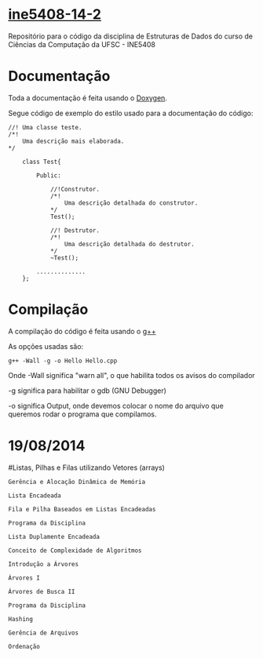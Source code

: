 [ine5408-14-2](https://moodle.ufsc.br/course/view.php?id=39826)
==============

Repositório para o código da disciplina de Estruturas de Dados do curso de Ciências da Computação da UFSC - INE5408

# Documentação

Toda a documentação é feita usando o [Doxygen](http://www.stack.nl/~dimitri/doxygen/manual/docblocks.html).

Segue código de exemplo do estilo usado para a documentação do código:

    //! Uma classe teste.
    /*!
        Uma descrição mais elaborada.
    */
 
        class Test{
        
            Public:
        
                //!Construtor.
                /*!
                    Uma descrição detalhada do construtor.
                */
                Test();
            
                //! Destrutor.
                /*!
                    Uma descrição detalhada do destrutor.
                */
                ~Test();
            
            ..............
        };

# Compilação

A compilação do código é feita usando o [g++](https://gcc.gnu.org/onlinedocs/gcc-4.9.1/gcc/)

As opções usadas são:
    
    g++ -Wall -g -o Hello Hello.cpp

Onde -Wall significa "warn all", o que habilita todos os avisos do compilador

-g significa para habilitar o gdb (GNU Debugger)

-o significa Output, onde devemos colocar o nome do arquivo que queremos rodar o programa que compilamos.


# 19/08/2014

#Listas, Pilhas e Filas utilizando Vetores (arrays)

    Gerência e Alocação Dinâmica de Memória

    Lista Encadeada

    Fila e Pilha Baseados em Listas Encadeadas

    Programa da Disciplina

    Lista Duplamente Encadeada

    Conceito de Complexidade de Algoritmos

    Introdução a Árvores

    Árvores I

    Árvores de Busca II

    Programa da Disciplina

    Hashing

    Gerência de Arquivos

    Ordenação
